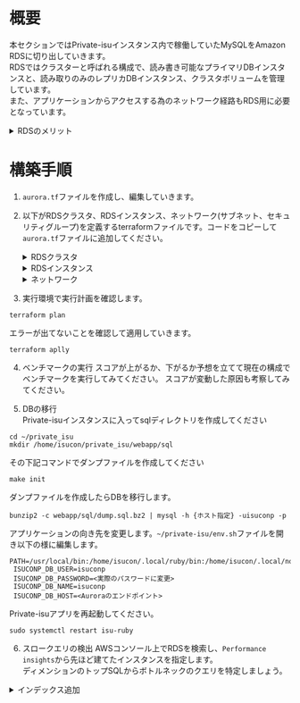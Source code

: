 # 概要
本セクションではPrivate-isuインスタンス内で稼働していたMySQLをAmazon RDSに切り出していきます。  
RDSではクラスターと呼ばれる構成で、読み書き可能なプライマリDBインスタンスと、読み取りのみのレプリカDBインスタンス、クラスタボリュームを管理しています。  
また、アプリケーションからアクセスする為のネットワーク経路もRDS用に必要となっています。  

<!-- TODO 構成図追加 -->

<details>
<summary>RDSのメリット</summary>
運用負荷削減: 面倒な管理作業を自動化し、本業に専念できます。  

容易な構築・拡張: すぐにDBを開始でき、リソース変更も簡単です。
高可用性: 障害時も自動復旧し、サービス停止を最小化します。  
エンジン選択自由: 人気DBやAuroraなど、最適なエンジンを選べます。  
コスト最適化: 使った分だけ支払い、初期費用は不要です。  
堅牢なセキュリティ: 多層的な保護でデータを安全に守ります。  
</details>

# 構築手順
1. `aurora.tf`ファイルを作成し、編集していきます。
2. 以下がRDSクラスタ、RDSインスタンス、ネットワーク(サブネット、セキュリティグループ)を定義するterraformファイルです。コードをコピーして`aurora.tf`ファイルに追加してください。
    <details>
    <summary>RDSクラスタ</summary>

    ```
    resource "aws_rds_cluster" "private_isu_db" {
    availability_zones                    = ["ap-northeast-1a", "ap-northeast-1c"]
    cluster_identifier                    = "private-isu-db"
    database_insights_mode                = "advanced"
    database_name                         = "isuconp"
    db_cluster_parameter_group_name       = "default.aurora-mysql8.0"
    db_subnet_group_name                  = aws_db_subnet_group.private_isu_aurora.name
    delete_automated_backups              = false
    deletion_protection                   = false
    enabled_cloudwatch_logs_exports       = ["slowquery"]
    engine                                = "aurora-mysql"
    engine_lifecycle_support              = "open-source-rds-extended-support-disabled"
    engine_mode                           = "provisioned"
    engine_version                        = "8.0.mysql_aurora.3.05.2"
    master_password                       = var.db_password # sensitive
    master_username                       = "isuconp"
    monitoring_interval                   = 60
    monitoring_role_arn                   = aws_iam_role.private_isu_rds_monitoring_role.arn
    network_type                          = "IPV4"
    performance_insights_enabled          = true
    performance_insights_retention_period = 465
    port                                  = 3306
    storage_type                          = "aurora-iopt1"
    skip_final_snapshot                   = true
    vpc_security_group_ids                = [aws_security_group.private_isu_aurora.id]
    }
    ```

    </details>

    <details>
    <summary>RDSインスタンス</summary>
    ```
    resource "aws_rds_cluster_instance" "private_isu_db_instance" {
    cluster_identifier                    = "private-isu-db"
    db_parameter_group_name               = "default.aurora-mysql8.0"
    db_subnet_group_name                  = aws_db_subnet_group.private_isu_aurora.name
    engine                                = "aurora-mysql"
    engine_version                        = "8.0.mysql_aurora.3.05.2"
    identifier                            = "private-isu-aurora-instance"
    instance_class                        = "db.r5.large"
    monitoring_interval                   = 60
    monitoring_role_arn                   = aws_iam_role.private_isu_rds_monitoring_role.arn
    performance_insights_enabled          = true
    performance_insights_retention_period = 465
    tags = {
        devops-guru-default = "private-isu-aurora"
    }
    depends_on = [aws_rds_cluster.private_isu_db]
    }
    ```
    </details>

    <details>
    <summary>ネットワーク</summary>
    ```
    resource "aws_db_subnet_group" "private_isu_aurora" {
    name       = "private-isu-mysql-subnet-group"
    subnet_ids = [aws_subnet.mysql-a.id, aws_subnet.mysql-c.id]

    tags = {
        Name = "private-isu aurora subnet group"
    }
    }

    resource "aws_subnet" "mysql-a" {
    vpc_id = aws_vpc.vpc.id

    availability_zone = "ap-northeast-1a"
    cidr_block        = "10.10.9.0/24"
    }

    resource "aws_subnet" "mysql-c" {
    vpc_id = aws_vpc.vpc.id

    availability_zone = "ap-northeast-1c"
    cidr_block        = "10.10.11.0/24"
    }

    resource "aws_security_group" "private_isu_aurora" {
    name   = "Private-isu-aurora"
    vpc_id = aws_vpc.vpc.id
    ingress {
        from_port       = 3306
        to_port         = 3306
        protocol        = "tcp"
        security_groups = [aws_security_group.private_isu_web.id]
    }
    }

    data "aws_iam_policy" "enhanced_monitoring" {
    arn = "arn:aws:iam::aws:policy/service-role/AmazonRDSEnhancedMonitoringRole"
    }

    resource "aws_iam_role" "private_isu_rds_monitoring_role" {
    name = "private-isu-rds-monitoring-role"
    assume_role_policy = jsonencode({
        Version = "2012-10-17"
        Statement = [
        {
            Action = "sts:AssumeRole"
            Effect = "Allow"
            Principal = {
            Service = "rds.amazonaws.com"
            }
        },
        {
            Action = "sts:AssumeRole"
            Effect = "Allow"
            Principal = {
            Service = "monitoring.rds.amazonaws.com"
            }
        },
        {
            Action = "sts:AssumeRole"
            Effect = "Allow"
            Principal = {
            Service = "ec2.amazonaws.com" # Aurora クラスターのホストインスタンスが EC2 コンポーネントを持つため
            }
        },
        ]
    })

    tags = {
        Name = "private-isu RDS Monitoring Role"
    }
    }

    resource "aws_iam_role_policy_attachment" "enhanced_monitoring_attachment" {
    role       = aws_iam_role.private_isu_rds_monitoring_role.name
    policy_arn = data.aws_iam_policy.enhanced_monitoring.arn
    }
    ```
    </details>
3. 実行環境で実行計画を確認します。  
```
terraform plan
```  
エラーが出てないことを確認して適用していきます。  
```
terraform aplly
```

4. ベンチマークの実行
スコアが上がるか、下がるか予想を立てて現在の構成でベンチマークを実行してみてください。
スコアが変動した原因も考察してみてください。

5. DBの移行  
Private-isuインスタンスに入ってsqlディレクトリを作成してください
```
cd ~/private_isu
mkdir /home/isucon/private_isu/webapp/sql
```
その下記コマンドでダンプファイルを作成してください
```
make init
```
ダンプファイルを作成したらDBを移行します。  
```
bunzip2 -c webapp/sql/dump.sql.bz2 | mysql -h {ホスト指定} -uisuconp -p
```

アプリケーションの向き先を変更します。`~/private-isu/env.sh`ファイルを開き以下の様に編集します。
```
PATH=/usr/local/bin:/home/isucon/.local/ruby/bin:/home/isucon/.local/node/bin:/home/isucon/.local/python3/bin:/home/isucon/.local/perl/bin:/home/isucon/.local/php/bin:/home/isucon/.local/php/sbin:/home/isucon/.local/go/bin:/home/isucon/.local/scala/bin:/usr/bin/:/bin/:$PATH
 ISUCONP_DB_USER=isuconp
 ISUCONP_DB_PASSWORD=<実際のパスワードに変更>
 ISUCONP_DB_NAME=isuconp
 ISUCONP_DB_HOST=<Auroraのエンドポイント>
```
Private-isuアプリを再起動してください。
```
sudo systemctl restart isu-ruby
```


6. スロークエリの検出
AWSコンソール上でRDSを検索し、`Performance insights`から先ほど建てたインスタンスを指定します。  
ディメンションのトップSQLからボトルネックのクエリを特定しましょう。

<details>

<summary>インデックス追加</summary>
Performance insightsより以下のクエリがボトルネックとわかりました。  


```SQL
SELECT * FROM `comments` WHERE `post_id` = ? ORDER BY `created_at` DESC LIMIT ?;
```
こちらのクエリはpost_idが一致する行を全て探索し、その後created_atでソートしています。なのでpost_idに対してインデックスを作成すると高速化します。

```
create index post_id_created_at_idx on comments (post_id, created_at DESC);
```

</details>